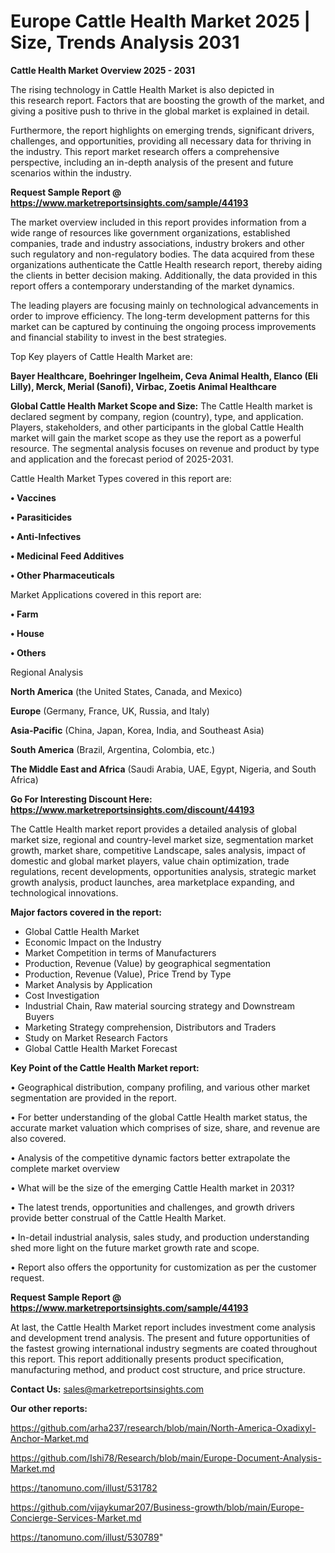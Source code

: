 # Europe Cattle Health Market 2025 | Size, Trends Analysis 2031

<Strong> Cattle Health Market Overview 2025 - 2031</strong>

The rising technology in Cattle Health Market is also depicted in this research report. Factors that are boosting the growth of the market, and giving a positive push to thrive in the global market is explained in detail.

Furthermore, the report highlights on emerging trends, significant drivers, challenges, and opportunities, providing all necessary data for thriving in the industry. This report market research offers a comprehensive perspective, including an in-depth analysis of the present and future scenarios within the industry.

<strong>Request Sample Report @ <a href=https://www.marketreportsinsights.com/sample/44193>https://www.marketreportsinsights.com/sample/44193</a></strong>

The market overview included in this report provides information from a wide range of resources like government organizations, established companies, trade and industry associations, industry brokers and other such regulatory and non-regulatory bodies. The data acquired from these organizations authenticate the Cattle Health research report, thereby aiding the clients in better decision making. Additionally, the data provided in this report offers a contemporary understanding of the market dynamics.

The leading players are focusing mainly on technological advancements in order to improve efficiency. The long-term development patterns for this market can be captured by continuing the ongoing process improvements and financial stability to invest in the best strategies.

Top Key players of Cattle Health Market are:

<strong>Bayer Healthcare, Boehringer Ingelheim, Ceva Animal Health, Elanco (Eli Lilly), Merck, Merial (Sanofi), Virbac, Zoetis Animal Healthcare</strong>

<strong><b>Global Cattle Health Market Scope and Size:</b></strong>
The Cattle Health market is declared segment by company, region (country), type, and application. Players, stakeholders, and other participants in the global Cattle Health market will gain the market scope as they use the report as a powerful resource. The segmental analysis focuses on revenue and product by type and application and the forecast period of 2025-2031.

Cattle Health Market Types covered in this report are:

<strong>•  Vaccines

•  Parasiticides

•  Anti-Infectives

•  Medicinal Feed Additives

•  Other Pharmaceuticals</strong>

Market Applications covered in this report are:

<strong>•  Farm

•  House

•  Others</strong> 

Regional Analysis

<strong>North America</strong> (the United States, Canada, and Mexico)

<strong>Europe</strong> (Germany, France, UK, Russia, and Italy)

<strong>Asia-Pacific</strong> (China, Japan, Korea, India, and Southeast Asia)

<strong>South America</strong> (Brazil, Argentina, Colombia, etc.)

<strong>The Middle East and Africa</strong> (Saudi Arabia, UAE, Egypt, Nigeria, and South Africa)

<strong>Go For Interesting Discount Here: <a href=https://www.marketreportsinsights.com/discount/44193>https://www.marketreportsinsights.com/discount/44193</a></strong>

The Cattle Health market report provides a detailed analysis of global market size, regional and country-level market size, segmentation market growth, market share, competitive Landscape, sales analysis, impact of domestic and global market players, value chain optimization, trade regulations, recent developments, opportunities analysis, strategic market growth analysis, product launches, area marketplace expanding, and technological innovations.

<strong><b>Major factors covered in the report:</b></strong>
<ul>
  <li>Global Cattle Health Market </li>
  <li>Economic Impact on the Industry</li>
  <li>Market Competition in terms of Manufacturers</li>
  <li>Production, Revenue (Value) by geographical segmentation</li>
  <li>Production, Revenue (Value), Price Trend by Type</li>
  <li>Market Analysis by Application</li>
  <li>Cost Investigation</li>
  <li>Industrial Chain, Raw material sourcing strategy and Downstream Buyers</li>
  <li>Marketing Strategy comprehension, Distributors and Traders</li>
  <li>Study on Market Research Factors</li>
  <li>Global Cattle Health Market Forecast</li>
</ul>

<strong><b>Key Point of the Cattle Health Market report:</b></strong>

• Geographical distribution, company profiling, and various other market segmentation are provided in the report.

• For better understanding of the global Cattle Health market status, the accurate market valuation which comprises of size, share, and revenue are also covered.

• Analysis of the competitive dynamic factors better extrapolate the complete market overview

• What will be the size of the emerging Cattle Health market in 2031?

• The latest trends, opportunities and challenges, and growth drivers provide better construal of the Cattle Health Market.

• In-detail industrial analysis, sales study, and production understanding shed more light on the future market growth rate and scope.

• Report also offers the opportunity for customization as per the customer request.

<strong>Request Sample Report @ <a href=https://www.marketreportsinsights.com/sample/44193>https://www.marketreportsinsights.com/sample/44193</a></strong>

At last, the Cattle Health Market report includes investment come analysis and development trend analysis. The present and future opportunities of the fastest growing international industry segments are coated throughout this report. This report additionally presents product specification, manufacturing method, and product cost structure, and price structure.

<strong>Contact Us:</strong>
sales@marketreportsinsights.com

<strong>Our other reports:</strong>

<a href=https://github.com/arha237/research/blob/main/North-America-Oxadixyl-Anchor-Market.md>https://github.com/arha237/research/blob/main/North-America-Oxadixyl-Anchor-Market.md</a>

<a href=https://github.com/Ishi78/Research/blob/main/Europe-Document-Analysis-Market.md>https://github.com/Ishi78/Research/blob/main/Europe-Document-Analysis-Market.md</a>

<a href=https://tanomuno.com/illust/531782>https://tanomuno.com/illust/531782</a>

<a href=https://github.com/vijaykumar207/Business-growth/blob/main/Europe-Concierge-Services-Market.md>https://github.com/vijaykumar207/Business-growth/blob/main/Europe-Concierge-Services-Market.md</a>

<a href=https://tanomuno.com/illust/530789>https://tanomuno.com/illust/530789</a>"
